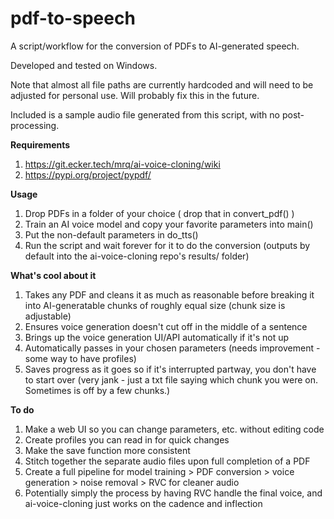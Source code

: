 # pdf-to-speech
A script/workflow for the conversion of PDFs to AI-generated speech.

Developed and tested on Windows.

Note that almost all file paths are currently hardcoded and will need to be adjusted for personal use. Will probably fix this in the future. 

Included is a sample audio file generated from this script, with no post-processing.

**Requirements**
1. https://git.ecker.tech/mrq/ai-voice-cloning/wiki
2. https://pypi.org/project/pypdf/

**Usage**
1. Drop PDFs in a folder of your choice ( drop that in convert_pdf() )
2. Train an AI voice model and copy your favorite parameters into main()
3. Put the non-default parameters in do_tts()
4. Run the script and wait forever for it to do the conversion (outputs by default into the ai-voice-cloning repo's results/ folder)

**What's cool about it**
1. Takes any PDF and cleans it as much as reasonable before breaking it into AI-generatable chunks of roughly equal size (chunk size is adjustable)
2. Ensures voice generation doesn't cut off in the middle of a sentence
3. Brings up the voice generation UI/API automatically if it's not up
4. Automatically passes in your chosen parameters (needs improvement - some way to have profiles)
5. Saves progress as it goes so if it's interrupted partway, you don't have to start over (very jank - just a txt file saying which chunk you were on. Sometimes is off by a few chunks.)

**To do**
1. Make a web UI so you can change parameters, etc. without editing code
2. Create profiles you can read in for quick changes
3. Make the save function more consistent
4. Stitch together the separate audio files upon full completion of a PDF
5. Create a full pipeline for model training > PDF conversion > voice generation > noise removal > RVC for cleaner audio
6. Potentially simply the process by having RVC handle the final voice, and ai-voice-cloning just works on the cadence and inflection
